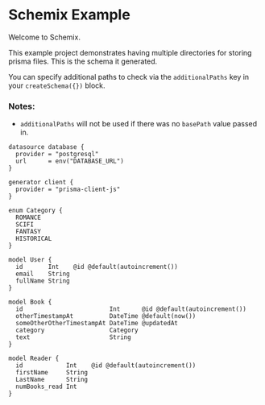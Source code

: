 # Schemix Example

Welcome to Schemix.

This example project demonstrates having multiple directories for storing prisma files. This is the schema it generated. 

You can specify additional paths to check via the `additionalPaths` key in your `createSchema({})` block.

### Notes:
- `additionalPaths` will not be used if there was no `basePath` value passed in.

```prisma
datasource database {
  provider = "postgresql"
  url      = env("DATABASE_URL")
}

generator client {
  provider = "prisma-client-js"
}

enum Category {
  ROMANCE
  SCIFI
  FANTASY
  HISTORICAL
}

model User {
  id       Int    @id @default(autoincrement())
  email    String
  fullName String
}

model Book {
  id                        Int      @id @default(autoincrement())
  otherTimestampAt          DateTime @default(now())
  someOtherOtherTimestampAt DateTime @updatedAt
  category                  Category
  text                      String
}

model Reader {
  id            Int    @id @default(autoincrement())
  firstName     String
  LastName      String
  numBooks_read Int
}
```
